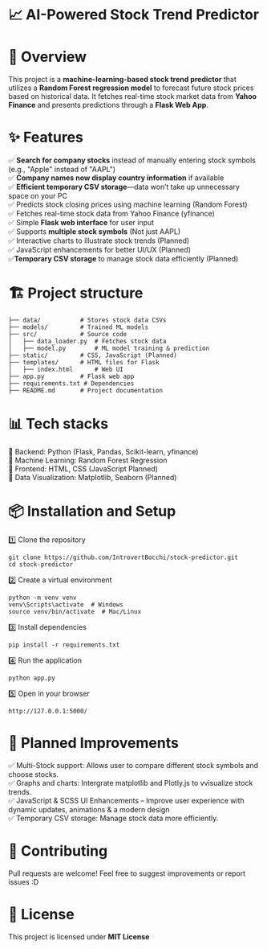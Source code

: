# 📈 AI-Powered Stock Trend Predictor

# 🚀 Overview  

This project is a **machine-learning-based stock trend predictor** that utilizes a **Random Forest regression model** to forecast future stock prices based on historical data. It fetches real-time stock market data from **Yahoo Finance** and presents predictions through a **Flask Web App**.  

# ✨ Features

✅ **Search for company stocks** instead of manually entering stock symbols (e.g., "Apple" instead of "AAPL")  <br>
✅ **Company names now display country information** if available <br> 
✅ **Efficient temporary CSV storage**—data won’t take up unnecessary space on your PC <br> 
✅ Predicts stock closing prices using machine learning (Random Forest) <br>
✅ Fetches real-time stock data from Yahoo Finance (yfinance) <br>
✅ Simple **Flask web interface** for user input <br>
✅ Supports **multiple stock symbols** (Not just AAPL) <br>
✅ Interactive charts to illustrate stock trends (Planned) <br>
✅ JavaScript enhancements for better UI/UX (Planned) <br>
✅**Temporary CSV storage** to manage stock data efficiently (Planned)

# 🏗️ Project structure
```
├── data/           # Stores stock data CSVs
├── models/         # Trained ML models
├── src/            # Source code
│   ├── data_loader.py  # Fetches stock data
│   ├── model.py        # ML model training & prediction
├── static/         # CSS, JavaScript (Planned)
├── templates/      # HTML files for Flask
│   ├── index.html      # Web UI
├── app.py          # Flask web app
├── requirements.txt # Dependencies
├── README.md       # Project documentation
```

# 📊 Tech stacks

🔹 Backend: Python (Flask, Pandas, Scikit-learn, yfinance) <br>
🔹 Machine Learning: Random Forest Regression <br>
🔹 Frontend: HTML, CSS (JavaScript Planned) <br>
🔹 Data Visualization: Matplotlib, Seaborn (Planned) <br>

# 📦 Installation and Setup

1️⃣ Clone the repository
   
```
git clone https://github.com/IntrovertBocchi/stock-predictor.git
cd stock-predictor
```

2️⃣ Create a virtual environment

```
python -m venv venv
venv\Scripts\activate  # Windows
source venv/bin/activate  # Mac/Linux
```

3️⃣ Install dependencies

```
pip install -r requirements.txt
```

4️⃣ Run the application

```
python app.py
```

5️⃣ Open in your browser

```
http://127.0.0.1:5000/
```

# 🔮 Planned Improvements

✅ Multi-Stock support: Allows user to compare different stock symbols and choose stocks. <br>
✅ Graphs and charts: Intergrate matplotlib and Plotly.js to vvisualize stock trends. <br>
✅ JavaScript & SCSS UI Enhancements – Improve user experience with dynamic updates, animations & a modern design <br>
✅ Temporary CSV storage: Manage stock data more efficiently. <br> 

# 🤝 Contributing

Pull requests are welcome! Feel free to suggest improvements or report issues :D

# 📜 License

This project is licensed under **MIT License**

